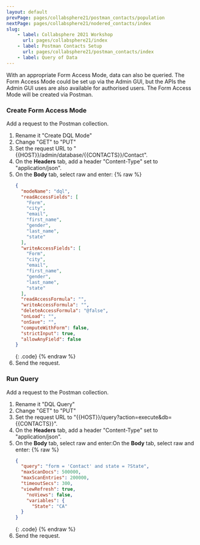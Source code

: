 ```yaml
---
layout: default
prevPage: pages/collabsphere21/postman_contacts/population
nextPage: pages/collabsphere21/nodered_contacts/index
slug:
    - label: Collabsphere 2021 Workshop
      url: pages/collabsphere21/index
    - label: Postman Contacts Setup
      url: pages/collabsphere21/postman_contacts/index
    - label: Query of Data
---
```


With an appropriate Form Access Mode, data can also be queried. The Form Access Mode could be set up via the Admin GUI, but the APIs the Admin GUI uses are also available for authorised users. The Form Access Mode will be created via Postman.

### Create Form Access Mode

Add a request to the Postman collection.

1. Rename it "Create DQL Mode"
2. Change "GET" to "PUT"
3. Set the request URL to "&#123;&#123;HOST&#125;&#125;/admin/database/&#123;&#123;CONTACTS&#125;&#125;/Contact".
4. On the **Headers** tab, add a header "Content-Type" set to "application/json".
5. On the **Body** tab, select raw and enter:
    {% raw %}
    ~~~json
    {
      "modeName": "dql",
      "readAccessFields": [
        "Form",
        "city",
        "email",
        "first_name",
        "gender",
        "last_name",
        "state"
      ],
      "writeAccessFields": [
        "Form",
        "city",
        "email",
        "first_name",
        "gender",
        "last_name",
        "state"
      ],
      "readAccessFormula": "",
      "writeAccessFormula": "",
      "deleteAccessFormula": "@false",
      "onLoad": "",
      "onSave": "",
      "computeWithForm": false,
      "strictInput": true,
      "allowAnyField": false
    }
    ~~~
    {: .code}
    {% endraw %}
6. Send the request.

### Run Query

Add a request to the Postman collection.

1. Rename it "DQL Query"
2. Change "GET" to "PUT"
3. Set the request URL to "&#123;&#123;HOST&#125;&#125;/query?action=execute&db=&#123;&#123;CONTACTS&#125;&#125;".
4. On the **Headers** tab, add a header "Content-Type" set to "application/json".
5. On the **Body** tab, select raw and enter:On the **Body** tab, select raw and enter:
    {% raw %}
    ~~~json
    {
      "query": "form = 'Contact' and state = ?State",
      "maxScanDocs": 500000,
      "maxScanEntries": 200000,
      "timeoutSecs": 300,
      "viewRefresh": true,
        "noViews": false,
        "variables": {
          "State": "CA"
      }
    }
    ~~~
    {: .code}
    {% endraw %}
6. Send the request.